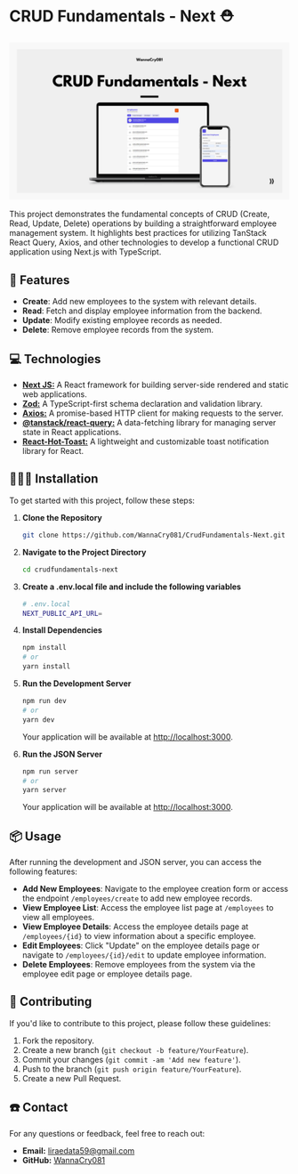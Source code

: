 # CRUD Fundamentals - Next ⛑️

![Cover](./assets/Cover.png)

This project demonstrates the fundamental concepts of CRUD (Create, Read, Update, Delete) operations by building a straightforward employee management system. It highlights best practices for utilizing TanStack React Query, Axios, and other technologies to develop a functional CRUD application using Next.js with TypeScript.

## 📝 Features

- **Create**: Add new employees to the system with relevant details.
- **Read**: Fetch and display employee information from the backend.
- **Update**: Modify existing employee records as needed.
- **Delete**: Remove employee records from the system.

## 💻 Technologies

- [**Next JS:**](https://nextjs.org/docs/getting-started/installation) A React framework for building server-side rendered and static web applications.
- [**Zod:**](https://zod.dev/) A TypeScript-first schema declaration and validation library.
- [**Axios:**](https://axios-http.com/docs/intro) A promise-based HTTP client for making requests to the server.
- [**@tanstack/react-query:**](https://tanstack.com/query/v4/docs/framework/react/installation) A data-fetching library for managing server state in React applications.
- [**React-Hot-Toast:**](https://react-hot-toast.com/) A lightweight and customizable toast notification library for React.

## 🧑🏻‍💻 Installation

To get started with this project, follow these steps:

1. **Clone the Repository**

   ```bash
   git clone https://github.com/WannaCry081/CrudFundamentals-Next.git
   ```

2. **Navigate to the Project Directory**

   ```bash
   cd crudfundamentals-next
   ```

3. **Create a .env.local file and include the following variables**

   ```bash
   # .env.local
   NEXT_PUBLIC_API_URL=
   ```

4. **Install Dependencies**

   ```bash
   npm install
   # or
   yarn install
   ```

5. **Run the Development Server**

   ```bash
   npm run dev
   # or
   yarn dev
   ```

   Your application will be available at [http://localhost:3000](http://localhost:3000).

6. **Run the JSON Server**

   ```bash
   npm run server
   # or
   yarn server
   ```

   Your application will be available at [http://localhost:3000](http://localhost:3000).

## 📦 Usage

After running the development and JSON server, you can access the following features:

- **Add New Employees**: Navigate to the employee creation form or access the endpoint `/employees/create` to add new employee records.
- **View Employee List**: Access the employee list page at `/employees` to view all employees.
- **View Employee Details**: Access the employee details page at `/employees/{id}` to view information about a specific employee.
- **Edit Employees**: Click "Update" on the employee details page or navigate to `/employees/{id}/edit` to update employee information.
- **Delete Employees**: Remove employees from the system via the employee edit page or employee details page.

## 🚚 Contributing

If you'd like to contribute to this project, please follow these guidelines:

1. Fork the repository.
2. Create a new branch (`git checkout -b feature/YourFeature`).
3. Commit your changes (`git commit -am 'Add new feature'`).
4. Push to the branch (`git push origin feature/YourFeature`).
5. Create a new Pull Request.

## ☎️ Contact

For any questions or feedback, feel free to reach out:

- **Email:** liraedata59@gmail.com
- **GitHub:** [WannaCry081](https://github.com/wannacry081)
